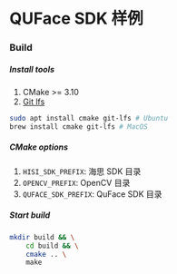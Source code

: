 # QUFace SDK 样例

### Build

##### Install tools

1. CMake >= 3.10
1. [Git lfs](https://github.com/git-lfs/git-lfs)

```bash
sudo apt install cmake git-lfs # Ubuntu
brew install cmake git-lfs # MacOS
```

##### CMake options
1. `HISI_SDK_PREFIX`: 海思 SDK 目录
1. `OPENCV_PREFIX`: OpenCV 目录
1. `QUFACE_SDK_PREFIX`: QuFace SDK 目录

##### Start build

```bash
mkdir build && \
    cd build && \
    cmake .. \
    make
```
